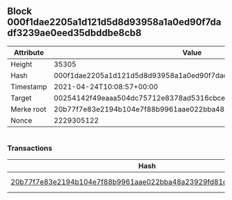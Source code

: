 ## Block 000f1dae2205a1d121d5d8d93958a1a0ed90f7dadf3239ae0eed35dbddbe8cb8

Attribute | Value
--- | ---
Height | 35305
Hash | 000f1dae2205a1d121d5d8d93958a1a0ed90f7dadf3239ae0eed35dbddbe8cb8
Timestamp | 2021-04-24T10:08:57+00:00
Target | 00254142f49eaaa504dc75712e8378ad5316cbcead634704b3734b6271167cc4
Merke root | 20b77f7e83e2194b104e7f88b9961aae022bba48a23929fd81d8b80be5ee7845
Nonce | 2229305122

```

```

### Transactions

Hash | Amount
--- | ---
[20b77f7e83e2194b104e7f88b9961aae022bba48a23929fd81d8b80be5ee7845](20b77f7e83e2194b104e7f88b9961aae022bba48a23929fd81d8b80be5ee7845.md) | 10.00000000 SKEPTI 

